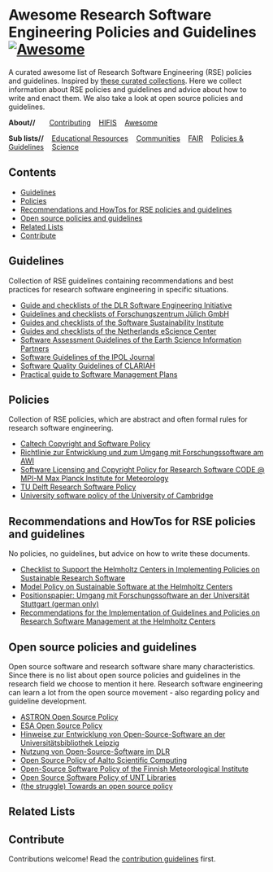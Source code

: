 <!--lint disable double-link-->
# Awesome Research Software Engineering Policies and Guidelines [![Awesome](https://awesome.re/badge.svg)](https://awesome.re)

A curated awesome list of Research Software Engineering (RSE) policies and guidelines. Inspired by [these curated collections](https://github.com/sindresorhus/awesome). Here we collect information about RSE policies and guidelines and advice about how to write and enact them. We also take a look at open source policies and guidelines.

**About//** &nbsp;&nbsp;&nbsp;&nbsp;&nbsp;
[Contributing](contributing.md)&nbsp;&nbsp;&nbsp;
[HIFIS](https://hifis.net)&nbsp;&nbsp;&nbsp;
[Awesome](https://github.com/sindresorhus/awesome)

**Sub lists//**&nbsp;&nbsp;&nbsp;
[Educational Resources](https://github.com/hifis-net/awesome-rse-education)&nbsp;&nbsp;&nbsp;
[Communities](https://github.com/hifis-net/awesome-rse-communities)&nbsp;&nbsp;&nbsp;
[FAIR](https://github.com/hifis-net/awesome-rse-fair)&nbsp;&nbsp;&nbsp;
[Policies & Guidelines](https://github.com/hifis-net/awesome-rse-policies)&nbsp;&nbsp;&nbsp;
[Science](https://github.com/hifis-net/awesome-rse-science)

## Contents
- [Guidelines](#guidelines)
- [Policies](#policies)
- [Recommendations and HowTos for RSE policies and guidelines](#recommendations-and-howtos-for-rse-policies-and-guidelines)
- [Open source policies and guidelines](#open-source-policies-and-guidelines)
- [Related Lists](#related-lists)
- [Contribute](#contribute)

## Guidelines
Collection of RSE guidelines containing recommendations and best practices for research software engineering in specific situations.

- [Guide and checklists of the DLR Software Engineering Initiative](https://rse.dlr.de/01_guidelines.html)
- [Guidelines and checklists of Forschungszentrum Jülich GmbH](http://hdl.handle.net/2128/33259)
- [Guides and checklists of the Software Sustainability Institute](https://www.software.ac.uk/guides)
- [Guides and checklists of the Netherlands eScience Center](https://guide.esciencecenter.nl/#/)
- [Software Assessment Guidelines of the Earth Science Information Partners](https://esipfed.github.io/Software-Assessment-Guidelines/)
- [Software Guidelines of the IPOL Journal](https://tools.ipol.im/wiki/ref/software_guidelines/)
- [Software Quality Guidelines of CLARIAH](https://github.com/CLARIAH/software-quality-guidelines)
- [Practical guide to Software Management Plans](https://doi.org/10.5281/zenodo.7038280)

## Policies
Collection of RSE policies, which are abstract and often formal rules for research software engineering.

- [Caltech Copyright and Software Policy](https://innovation.caltech.edu/patents-licensing/policies/caltech-copyright-and-software-policy)
- [Richtlinie zur Entwicklung und zum Umgang mit Forschungssoftware am AWI ](https://hdl.handle.net/10013/epic.2f29dcaa-a387-45fe-a9b2-67b2854f6a41)
- [Software Licensing and Copyright Policy for Research Software CODE @ MPI-M Max Planck Institute for Meteorology](https://mpimet.mpg.de/fileadmin/02_Forschung/08_Gute_wissenschaftliche_Praxis/MPI-M-SW-Policy.pdf)
- [TU Delft Research Software Policy](https://doi.org/10.5281/zenodo.4629661)
- [University software policy of the University of Cambridge](https://help.uis.cam.ac.uk/policies/terms)

## Recommendations and HowTos for RSE policies and guidelines
No policies, no guidelines, but advice on how to write these documents.

- [Checklist to Support the Helmholtz Centers in Implementing Policies on Sustainable Research Software](https://doi.org/10.48440/os.helmholtz.038)
- [Model Policy on Sustainable Software at the Helmholtz Centers](https://doi.org/10.48440/os.helmholtz.041)
- [Positionspapier: Umgang mit Forschungssoftware an der Universität Stuttgart (german only)](https://elib.uni-stuttgart.de/bitstream/11682/11195/1/positionspapier.pdf)
- [Recommendations for the Implementation of Guidelines and Policies on Research Software Management at the Helmholtz Centers](https://doi.org/10.48440/os.helmholtz.040)

## Open source policies and guidelines
Open source software and research software share many characteristics. Since there is no list about open source policies and guidelines in the research field we choose to mention it here. Research software engineering can learn a lot from the open source movement - also regarding policy and guideline development.

- [ASTRON Open Source Policy](https://doi.org/10.5281/zenodo.3479828)
- [ESA Open Source Policy](https://essr.esa.int/esa-open-source-policy)
- [Hinweise zur Entwicklung von Open-Source-Software an der Universitätsbibliothek Leipzig](https://doi.org/10.5281/zenodo.6412930)
- [Nutzung von Open-Source-Software im DLR](https://www.dlr.de/de/medien/publikationen/broschueren/opensource-software_dlr_2022.pdf)
- [Open Source Policy of Aalto Scientific Computing](https://scicomp.aalto.fi/aalto/opensource-policy/)
- [Open-Source Software Policy of the Finnish Meteorological Institute](https://en.ilmatieteenlaitos.fi/open-source-software-policy)
- [Open Source Software Policy of UNT Libraries](https://library.unt.edu/policies/open-source-software/)
- [(the struggle) Towards an open source policy](https://arxiv.org/abs/1911.00534v1)

## Related Lists

## Contribute

Contributions welcome! Read the [contribution guidelines](contributing.md) first.
